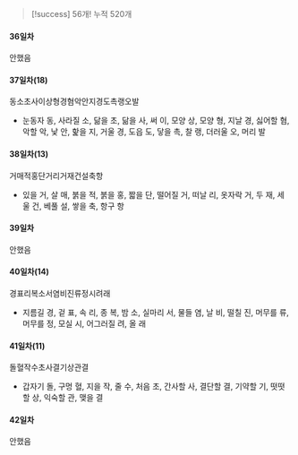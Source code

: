 > [!success] 56개!
> 누적 520개
#### 36일차
안했음
#### 37일차(18)
동소초사이상형경혐악안지경도촉랭오발
- 눈동자 동, 사라질 소, 닮을 초, 닮을 사, 써 이, 모양 상, 모양 형, 지날 경, 싫어할 혐, 악할 악, 낯 안, 핥을 지, 거울 경, 도읍 도, 닿을 촉, 찰 랭, 더러울 오, 머리 발
#### 38일차(13) 
거매적홍단거리거재건설축항 
- 있을 거, 살 매, 붉을 적, 붉을 홍, 짧을 단, 떨어질 거, 떠날 리, 옷자락 거, 두 재, 세울 건, 베풀 설, 쌓을 축, 항구 항
#### 39일차
안했음
#### 40일차(14)
경표리복소서염비진류정시려래
- 지름길 경, 겉 표, 속 리, 종 복, 밤 소, 실마리 서, 물들 염, 날 비, 떨칠 진, 머무를 류, 머무를 정, 모실 시, 어그러질 려, 올 래
#### 41일차(11)
돌혈작수초사결기상관결
- 갑자기 돌, 구멍 혈, 지을 작, 줄 수, 처음 초, 간사할 사, 결단할 결, 기약할 기, 떳떳할 상, 익숙할 관, 맺을 결
#### 42일차
안했음